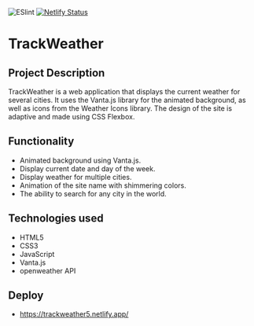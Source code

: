 ![ESlint](https://github.com/JustGitHubUserid9292/weather-site/actions/workflows/main.yml/badge.svg) [![Netlify Status](https://api.netlify.com/api/v1/badges/361cca78-ae3d-4c75-af94-3e5c81aea429/deploy-status)](https://app.netlify.com/sites/dreamy-clafoutis-af57b2/deploys)

# TrackWeather

## Project Description

TrackWeather is a web application that displays the current weather for several cities. It uses the Vanta.js library for the animated background, as well as icons from the Weather Icons library. The design of the site is adaptive and made using CSS Flexbox. 

## Functionality

- Animated background using Vanta.js.
- Display current date and day of the week.
- Display weather for multiple cities.
- Animation of the site name with shimmering colors.
- The ability to search for any city in the world.

## Technologies used

- HTML5
- CSS3
- JavaScript
- Vanta.js
- openweather API

## Deploy

- https://trackweather5.netlify.app/